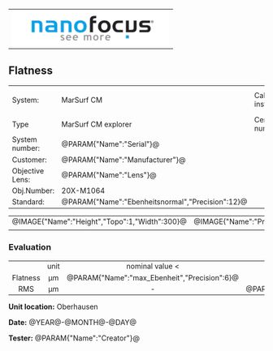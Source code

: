 <!--   EvalAlgoName=Ebenheit -->


||
|-:|
|![](logo.png)|

## Flatness

 


|||||
|-|-|-|-|
|System: |MarSurf CM |Calibration instruction:| VDI/VDE 2655 Part 1.2|
|Type| MarSurf CM explorer| Certificate number: |600410-44854376|
|System number:| @PARAM{"Name":"Serial"}@|||
|Customer:| @PARAM{"Name":"Manufacturer"}@|||
|Objective Lens: |@PARAM{"Name":"Lens"}@|||
|Obj.Number:| 20X-M1064|||
|Standard: |@PARAM{"Name":"Ebenheitsnormal","Precision":12}@|||

 

 |||
|-|-|
|@IMAGE{"Name":"Height","Topo":1,"Width":300}@|@IMAGE{"Name":"Profile","Topo":1,"Width":700}@|
|| |
 
 
 
### Evaluation

||||||||
|:-:|:-:|:-:|:-:|:-:|:-:|:-:|
| |unit|nominal value <| tolerance +/- | actual value| result|
| Flatness   | µm| @PARAM{"Name":"max_Ebenheit","Precision":6}@ |     |  @PARAM{"Name":"Sz","Precision":6}@ | <spban id="fcontrol"> Ok</span>|
|  RMS| µm| - |    @PARAM{"Name":"Toleranz","Precision":6}@ |  @PARAM{"Name":"Sq","Precision":6}@ | <spban id="control"> Ok</span>|
 


__Unit location:__ Oberhausen

__Date:__ @YEAR@-@MONTH@-@DAY@ 

__Tester:__ @PARAM{"Name":"Creator"}@

 

<div id="sumresults">  </div>

<script>

var PARAM = @PJSON{"Set":0}@;
var META = @MJSON{"Set":0}@;
 


</script>

 